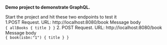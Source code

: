 **Demo project to demonstrate GraphQL.**  
 
   Start the project and hit these two endpoints to test it  
   1.POST Request. URL:  http://localhost:8080/book Message body  
   `{
   allBooks {
      title
    }
   }` 
   2. POST Request. URL:  http://localhost:8080/book Message body  
   `{
    book(isbn:"1") {
       title
     }
    }`